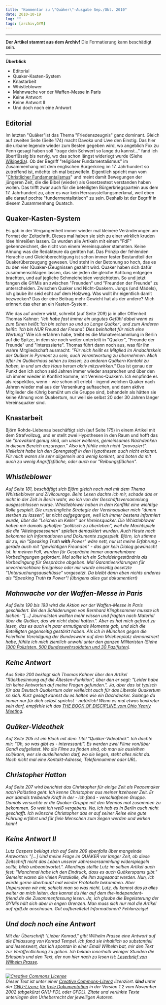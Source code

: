 ```yaml
---
title: "Kommentar zu \"Quäker\"-Ausgabe Sep./Okt. 2010"
date: 2010-10-19
log: ""
tags: [archiv,GYM]
---
```

<hr><b>Der Artikel stammt aus dem Archiv!</b> Die Formatierung kann beschädigt sein.<hr>

<b>Überblick</b>
<ul>
<li>Editorial</li>
<li>Quaker-Kasten-System</li>
<li>Knastarbeit</li>
<li>Whistleblower</li>
<li>Mahnwache vor der Waffen-Messe in Paris</li>
<li>Keine Antwort</li>
<li>Keine Antwort II</li>
<li>Und doch noch eine Antwort</li>
</ul>

<!--break-->
<h2>Editorial</h2>

<p>Im letzten "Quäker"ist das Thema "Friedenszeugnis" ganz dominant. Gleich auf zweiten Seite (Seite 174) macht Davoka und Uwe den Einstig. Das hier die urbane legende wieder zum Besten gegeben wird, wo angeblich Fox zu Penn gesagt haben soll "trage dein Schwert so lange du kannst..." fand ich überflüssig bis nervig, wo das schon längst widerlegt wurde (Siehe <a href="http://de.wikipedia.org/w/index.php?title=William_Penn&oldid=80368589"> Wikipedia</a>). Ob der Begriff "religiöser Fundamentalismus" im Zusammenhang mit dem englischen Bürgerkrieg im 17. Jahrhundert so zutreffend ist, möchte ich mal bezweifeln. Eigentlich spricht man vom "<a href="http://de.wikipedia.org/wiki/Christlicher_Fundamentalismus">Christlicher Fundamentalismus</a>" und meint damit Bewegungen der jüngeren Zeit, die die Bibel (wieder) als Gesetzestext verstanden haben wollen. Das trifft zwar auch für die beteiligten Bürgerkriegspartein aus dem 17. Jahrhundert zu, aber es war kein Herrausstellungsmerkmal, weil eben alle darauf pochte "fundermentalistisch" zu sein. Deshalb ist der Begriff in diesem Zusammenhang Quatsch.</p>

<h2>Quaker-Kasten-System</h2>

<p>Es gab in der Vergangenheit immer wieder mal kleinere Veränderungen am Format der Zeitschrift. Dieses mal haben sie sich zu einer wirklich kruden Idee hinreißen lassen. Es wurden alle Artikeln mit einem "FdF" gekennzeichnet, die nicht von einem Vereinsquaker stammten. Keine Ahnung was die Redakteure da geritten hat. Das Prinzip der fehlenden Herachie und Gleichberechtigung ist schon immer fester Bestandteil der Quakerüberzeugung gewesen. Und steht in der Betonung so hoch, das es zu den vier (Quaker-)Zeugnissen gezählt wird. Quaker haben sich dafür zusammenschlagen lassen, das sie jeden die gleiche Achtung entgegen brachten, und auf jegliche Schmeicheleien verzichteten. So und jetzt fangen die GYMis an zwischen "Freunden" und "Freunden der Freunde" zu unterscheiden. Zwischen Quaker und Nicht-Quakern. Jungs (und Mädels), ich glaube ihr seid echt auf dem Holzweg. Was wollt ihr eigentlich damit bezwecken? Das der eine Beitrag mehr Gewicht hat als der andere? Mich erinnert das eher an ein Kasten-System.</p>

<p>Wie das auf andere wirkt, schreibt (auf Seite 209) ja in aller Offenheit Thomas Kahner: <i>"Ich habe fast immer ein ungutes Gefühl dabei wenn es zum Einen heißt:'Ich bin schon so und so Lange Quäker', und zum Anderen heißt: 'Ich bin NUR Freund der Freund'. Dies beinhaltet für mich eine Wertung"</i> Wie ich erfahren habe, treibt es die Monatversammlung in Berlin auf die Spitze, in dem sie noch weiter unterteilt in "Quaker", "Freunde der Freunde" und "Interessierte". Thomas führt dann noch aus, was für ihn wahre Mitgliedschaft ausmacht: <i>"Für mich heißt es Mitglied im Andachtskeis der Quäker in Pyrmont zu sein, auch Verantwortung zu übernehmen. Mich öfter im Quäkerhaus sehen zu lassen, zu anderen Quäkern Kontakt zu haben, in und um das Haus herum aktiv mitzuwirken."</i> Das ist genau der Punkt den ich schon seid Jahren immer wieder ansprechen und über den ich immer wieder in Konflikt komme, mit Vereins-Quakern. Ich empfinde es als respektlos, wenn - wie schon oft erlebt - irgend welchen Quaker nach Jahren wieder mal aus der Versenkung auftauchen, und dann aktive Mitglieder die rührig bemüht um die Gruppe sind, behandeln als hätten sie keine Ahnung vom Quakertum, nur weil sie selbst 20 oder 30 Jahren länger Vereinsquaker sind.</p>

<h2>Knastarbeit</h2>

<p>Björn Rohde-Liebenau beschäftigt sich (auf Seite 175) in einem Artikel mit dem Strafvollzug, und er stellt zwei Hypothesen in den Raum und hofft das sie <i>"provokant genug sind, um unser weiteres, gemeinsames Nachdenken in diesem Bereich anzuregen." Also ich fühlte mich nicht "provoziert". Vielleicht habe ich den Sprengstoff in den Hypothesen auch nicht erkannt. Für mich waren sie sehr allgemein und wenig konkret, und boten da mit auch zu wenig Angriffsfläche, oder auch nur "Reibungsflächen". </p> 

<h2>Whistleblower</h2>

<p>Auf Seite 181, beschäftigt sich Björn gleich noch mal mit dem Thema Whistleblower und Zivilcourage. Beim Lesen dachte ich mir, schade das er nicht in der Zeit in Berlin wahr, wo ich von der Geschäftsversammlung ausgeschlossen wurde. Whistleblower haben in dem Konflikt eine wichtige Rolle gespielt. Die ursprüngliche Strategie der Vereinsquaker mich "dumm sterben zu lassen", ist nicht aufgegangen, weil ich immer bestens informiert wurde, über die "Leichen im Keller" der Vereinsquaker. Die Whistleblower haben mir damals geholfen "politisch zu überleben", weil die Machtspiele die die "Alteingesessenen" spielten demaskiert wurden. Auch Heute noch bekomme ich Informationen und Dokumente zugespielt. Björn, ich stimme dir zu, ein "Speaking Truth <b>with</b> Power" wäre nett, nur ist meine Erfahrung - gerade auch mit "gewichtigen Freunden" - das gar kein Dialog gewünscht ist. In meinen Fall, wurden für Gespräche immer unannehmbare Vorbedingungen gefordert. Mal sollte ich ein Schuldeingeständnis als Vorbedingung für Gespräche abgeben. Mal Garantieerklärungen für unvorhersehbare Ereignisse oder mir wurde einseitig besetzte "Untersuchungsauschüsse" vorgesetzt. Da bleibt dann eben nichts anderes als "Speaking Truth <b>to</b> Power"! (übrigens alles gut dokumentiert)</p>

 
<h2>Mahnwache vor der Waffen-Messe in Paris</h2>

<p>Auf Seite 190 bis 193 wird die Aktion vor der Waffen-Messe in Paris geschildert. Bei den Schilderungen von Bernhard Klinghsammer musste ich lachen: <i>"[...] Journalisten wollten mehr wissen und fragten nach Material über die Quäker, das wir nicht dabei hatten."</i>. Aber es hat mich gefreut zu lesen, das es auch ein paar ermutigende Momente gab, und sich die Beteiligten gegenseitig gestärkt haben. Als ich in München gegen die Feierliche Vereidigung der Bundeswehr auf dem Mriehenplatz demonstriert habe, fühlte ich mich ziemlich unwohl unter den ganzen Militaristen (Siehe <a href="http://www.the-independent-friend.de/?q=node/519">1300 Polizisten, 500 Bundeswehrsoldaten und 30 Pazifisten</a>).</p>

<h2>Keine Antwort</h2>

Aus Seite 200 beklagt sich Thomas Kahner über den Artikel "Rückbesinnung auf die Ältesten-Funktion", über den er sagt: <i>"Leider habe ich keine Antworten auf meine Fragen gefunden."</i>. Ja, aber das ist typisch für das Deutsch Quakertum oder vielleicht auch für das Liberale Quakertum sn sich. Kurz gesagt kannst du es halten wie ein Dachdecker. Solange du immer nur für dich selbst sprichst - natürlich! Wenn es mal etwas konkreter sein darf, empfehle ich das <a href="http://www.ohioyearlymeeting.org/discipline.htm"><i>THE BOOK OF DISCIPLINE vom Ohio Yearly Meeting</i></a>.

<h2>Quäker-Videothek</h2>
Auf Seite 205 ist ein Block mit dem Titel "Quäker-Videothek". Ich dachte mir: "Oh, so was gibt es - interessant!". Es werden zwei Filme von/über Gandi aufgelistet. Wo die Filme zu finden sind, ob man sie ausleihen soll/kann, wer sie ausleihenden darf, wo sie liegen, steht alles nicht da. Noch nicht mal eine Kontakt-Adresse, Telefonnummer oder URL.

<h2>Christopher Hatton</h2>

Auf Seite 207 wird berichtet das Christopher für einige Zeit als Peacemaker nach Palästina geht. Ich kenne Christopher aus meiner Itzehoeer Zeit. Er war damals treibende Kraft in der - ich fand - verschlafenen Gruppe. Damals versuchte er die Quaker-Gruppe mit den Mennos mal zusammen zu bekommen. So weit ich weiß vergebens. Na, ich hab es in Berlin auch nicht geschafft. Ich wünsche Christopher das er auf seiner Reise eine gute Führung erfährt und für fiele Menschen zum Segen werden und wirken kann! 

<h2>Keine Antwort II</h2>

Lutz Caspers beklagt sich auf Seite 209 ebenfalls über mangelnde Antworten: <i>"[...] Und meine Frage im QUÄKER vor langer Zeit, ob diese Zeitschrift nicht das Leben unserer Jahresversammlung widerspiegeln sollte, blieb unbeantwortet."</i>. Allerdings stellte Lutz im selben Artikel auch fest: <i>"Manchmal habe ich den Eindruck, dass es auch Quäkerspams gibt." Gemeint waren die vielen Protokolle, die ihm zugesandt werden. Nun, Ich würde gerne überhaupt mal wieder Protokolle bekommen. Aber Unpersonen wir mir, schickt man so was nicht. Lutz, du kannst das ja alles weiter an mich leiten, das kannst du hier auf dem the-independent-friend.de die Zusammenfassung lesen. Ja, ich glaube die Begeisterung der GYMis hält sich aber in engen Grenzen. Man muss sich nur mal die Artikel auf rgdf.de anschauen. Gut aufbereitetet Informationen? Fehlanzeige! 

<h2>Und doch noch eine Antwort</h2>

Mit der Überschrift <i>"Lieber Konrad,"</i> gibt Wilhelm Prasse eine Antwort auf die Einlassung von Konrad Tempel. Ich fand sie inhaltlich so substantiell und lesenswert, das ich spontan in einer Email Wilhelm bat, mir den Text zur Veröffentlichung zu geben. Ich bekam innerhalb weniger Stunden die Erlaubnis und den Text, der nun hier nach zu lesen ist: <a href="http://www.the-independent-friend.de/?q=node/683">Leserbrief von Wilhelm Prasse</a>.

<hr />
<p><a href="http://creativecommons.org/licenses/by-sa/3.0/de/" rel="license"><img src="http://i.creativecommons.org/l/by-sa/3.0/de/88x31.png" style="border-width: 0pt;" alt="Creative Commons License" /></a><br />
Dieser <span rel="dc:type" href="http://purl.org/dc/dcmitype/Text" xmlns:dc="http://purl.org/dc/elements/1.1/">Text</span> ist unter einer <a href="http://creativecommons.org/licenses/by-sa/3.0/de/" rel="license">Creative Commons-Lizenz</a> lizenziert. <b>Und</b> unter der <a href="http://de.wikipedia.org/wiki/GFDL">GNU-Lizenz f&uuml;r freie Dokumentation</a> in der Version 1.2 vom November 2002 (abgek&uuml;rzt GNU-FDL oder GFDL). Zitate und verlinkte Texte unterliegen den Urheberrecht der jeweiligen Autoren.</p>
